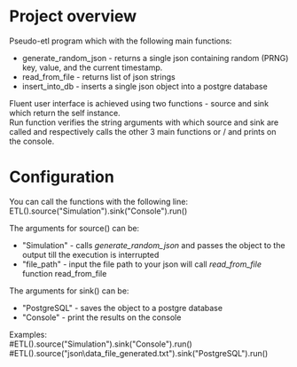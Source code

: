 # Project overview
Pseudo-etl program which with the following main functions:  
* generate_random_json - returns a single json containing random (PRNG) key, value, and the current timestamp.  
* read_from_file - returns list of json strings
* insert_into_db - inserts a single json object into a postgre database  

Fluent user interface is achieved using two functions - source and sink which return the self instance.  
Run function verifies the string arguments with which source and sink are called and respectively calls the other 3 main functions or / and prints on the console.  

# Configuration
You can call the functions with the following line:  
ETL().source("Simulation").sink("Console").run()

The arguments for source() can be:
* "Simulation" - calls _generate_random_json_ and passes the object to the output till the execution is interrupted  
* "file_path" - input the file path to your json will call _read_from_file_ function
read_from_file
  
The arguments for sink() can be:  
* "PostgreSQL" - saves the object to a postgre database
* "Console" - print the results on the console  

Examples:  
\#ETL().source("Simulation").sink("Console").run()
\#ETL().source("json\data_file_generated.txt").sink("PostgreSQL").run()